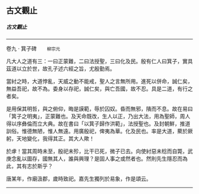 

## 古文觀止

##### 古文觀止

* * *

卷九 ‧ 箕子碑　　`柳宗元`

凡大人之道有三：一曰正蒙難，二曰法授聖，三曰化及民。殷有仁人曰箕子，實具茲道以立於世，故孔子述六經之旨，尤殷勤焉。

當紂之時，大道悖亂，天威之動不能戒，聖人之言無所用。進死以併命，誠仁矣，無益吾祀，故不為。委身以存祀，誠仁矣，與亡吾國，故不忍。具是二道，有行之者矣。

是用保其明哲，與之俯仰，晦是謨範，辱於囚奴。昏而無邪，隤而不息。故在易曰「箕子之明夷」，正蒙難也。及天命既改，生人以正，乃出大法，用為聖師，周人得以序彝倫而立大典。故在書曰「以箕子歸作洪範」，法授聖也。及封朝鮮，推道訓俗。惟德無陋，惟人無遠。用廣殷祀，俾夷為華。化及民也。率是大道，藂於厥躬，天地變化，我得其正。其大人歟！

於虖！當其周時未至，殷祀未殄，比干已死，微子已去。向使紂惡未稔而自斃，武庚念亂以圖存，國無其人，誰與興理？是固人事之或然者也。然則先生隱忍而為此，其有志於斯乎？

唐某年，作廟汲郡，歲時致祀。嘉先生獨列於易象，作是頌云。

* * *

